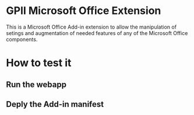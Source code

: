 # GPII Microsoft Office Extension
This is a Microsoft Office Add-in extension to allow the manipulation of setings and augmentation of needed features of any of the Microsoft Office components.

# How to test it

## Run the webapp

## Deply the Add-in manifest
